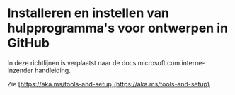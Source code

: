 # <a name="install-and-set-up-tools-for-authoring-in-github"></a>Installeren en instellen van hulpprogramma's voor ontwerpen in GitHub

In deze richtlijnen is verplaatst naar de docs.microsoft.com interne-Inzender handleiding.

Zie [https://aka.ms/tools-and-setup](https://aka.ms/tools-and-setup)
